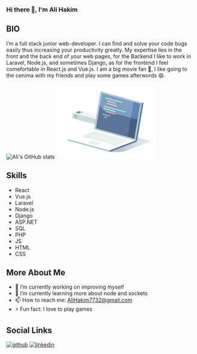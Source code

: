 ### Hi there 👋, I'm Ali Hakim

## BIO

I’m a full stack junior web-developer. I can find and solve your code bugs easily thus increasing your productivity greatly. My expertise lies in the front and the back end of your web pages, for the Backend I like to work in Laravel, Node.js, and sometimes Django, as for the frontend I feel comefortable in React.js and Vue.js. I am a big movie fan 🎥, I like going to the cenima with my friends and play some games afterwords 😄.

![Ali's GitHub stats](https://github-readme-stats.vercel.app/api?username=alihakim773&theme=transparent&show_icons=true)
<img src='./assets/code-factory.gif' height="200px" alt='Hellow world' >

## Skills

- React
- Vue.js
- Laravel
- Node.js
- Django
- ASP.NET
- SQL
- PHP
- JS
- HTML
- CSS

## More About Me

- 🔭 I’m currently working on improving myself
- 🌱 I’m currently learning more about node and sockets
- 📫 How to reach me: AliHakim7732@gmail.com
- ⚡ Fun fact: I love to play games

## Social Links

[<img src='https://cdn.jsdelivr.net/npm/simple-icons@3.0.1/icons/github.svg' alt='github' height='40'>](https://github.com/AliHakim773) [<img src='https://cdn.jsdelivr.net/npm/simple-icons@3.0.1/icons/linkedin.svg' alt='linkedin' height='40'>](https://www.linkedin.com/in/alihakim2000/)
